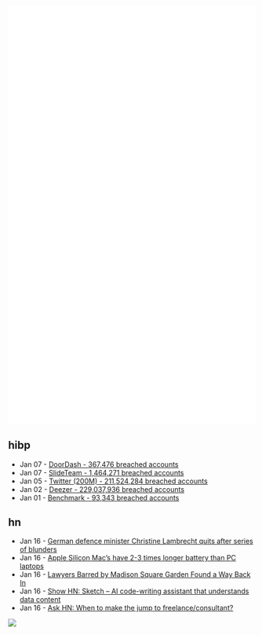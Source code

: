 ![Metrics](https://raw.githubusercontent.com/phixion/phixion/master/metrics.svg)

## hibp

<!--
for https://github.com/phixion/phixion/blob/main/.github/workflows/feeds.yml
-->
<!--START_SECTION:haveibeenpwnd-->
- Jan 07 - [DoorDash - 367,476 breached accounts](https://haveibeenpwned.com/PwnedWebsites#DoorDash)
- Jan 07 - [SlideTeam - 1,464,271 breached accounts](https://haveibeenpwned.com/PwnedWebsites#SlideTeam)
- Jan 05 - [Twitter (200M) - 211,524,284 breached accounts](https://haveibeenpwned.com/PwnedWebsites#Twitter200M)
- Jan 02 - [Deezer - 229,037,936 breached accounts](https://haveibeenpwned.com/PwnedWebsites#Deezer)
- Jan 01 - [Benchmark - 93,343 breached accounts](https://haveibeenpwned.com/PwnedWebsites#Benchmark)
<!--END_SECTION:haveibeenpwnd-->

## hn

<!--
for https://github.com/phixion/phixion/blob/main/.github/workflows/feeds.yml
-->
<!--START_SECTION:hn-->
- Jan 16 - [German defence minister Christine Lambrecht quits after series of blunders](https://www.theguardian.com/world/2023/jan/16/german-defence-minister-christine-lambrecht-quits)
- Jan 16 - [Apple Silicon Mac’s have 2-3 times longer battery than PC laptops](https://www.youtube.com/watch?v=P0h8q6D0s74)
- Jan 16 - [Lawyers Barred by Madison Square Garden Found a Way Back In](https://www.nytimes.com/2023/01/16/technology/madison-square-garden-ban-lawyers.html)
- Jan 16 - [Show HN: Sketch – AI code-writing assistant that understands data content](https://github.com/approximatelabs/sketch)
- Jan 16 - [Ask HN: When to make the jump to freelance/consultant?](https://news.ycombinator.com/item?id=34400435)
<!--END_SECTION:hn-->

<!--
for https://yhype.me
-->
![](https://hit.yhype.me/github/profile?user_id=13013670)

